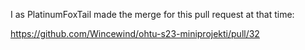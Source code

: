 I as PlatinumFoxTail made the merge for this pull request at that time:

https://github.com/Wincewind/ohtu-s23-miniprojekti/pull/32
